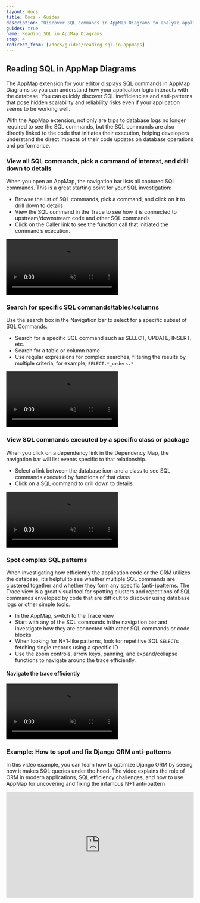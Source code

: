 ```yaml
---
layout: docs
title: Docs - Guides
description: "Discover SQL commands in AppMap Diagrams to analyze application logic's database interactions, spot inefficiencies, and understand code impacts for improved performance and reliability."
guides: true
name: Reading SQL in AppMap Diagrams
step: 4
redirect_from: [/docs/guides/reading-sql-in-appmaps]
---
```


## Reading SQL in AppMap Diagrams
The AppMap extension for your editor displays SQL commands in AppMap Diagrams so you can understand how your application logic interacts with the database. You can quickly discover SQL inefficiencies and anti-patterns that pose hidden scalability and reliability risks even if your application seems to be working well.

With the AppMap extension, not only are trips to database logs no longer required to see the SQL commands, but the SQL commands are also directly linked to the code that initiates their execution, helping developers understand the direct impacts of their code updates on database operations and performance.   

### View all SQL commands, pick a command of interest, and drill down to details
When you open an AppMap, the navigation bar lists all captured SQL commands. This is a great starting point for your SQL investigation: 
- Browse the list of SQL commands, pick a command, and click on it to drill down to details
- View the SQL command in the Trace to see how it is connected to upstream/downstream code and other SQL commands
- Click on the Caller link to see the function call that initiated the command’s execution.

<div class="video-container">
  <video playsinline loop autoplay muted>
    <source src="/assets/img/docs/view-all-sql-commands.mp4" type="video/mp4">
  </video>
</div>

### Search for specific SQL commands/tables/columns
Use the search box in the Navigation bar to select for a specific subset of SQL Commands: 
- Search for a specific SQL command such as SELECT, UPDATE, INSERT, etc.
- Search for a table or column name
- Use regular expressions for complex searches, filtering the results by multiple criteria, for example, `SELECT.*_orders.*`

<div class="video-container">
  <video playsinline loop autoplay muted>
    <source src="/assets/img/docs/search-for-specific-sql-commands.mp4" type="video/mp4">
  </video>
</div>

### View SQL commands executed by a specific class or package
When you click on a dependency link in the Dependency Map, the navigation bar will list events specific to that relationship. 
- Select a link between the database icon and a class to see SQL commands executed by functions of that class
- Click on a SQL command to drill down to details.

<div class="video-container">
  <video playsinline loop autoplay muted>
    <source src="/assets/img/docs/view-specific-sql-executed-by-class.mp4" type="video/mp4">
  </video>
</div>

### Spot complex SQL patterns
When investigating how efficiently the application code or the ORM utilizes the database, it’s helpful to see whether multiple SQL commands are clustered together and whether they form any specific (anti-)patterns. The Trace view is a great visual tool for spotting clusters and repetitions of SQL commands enveloped by code that are difficult to discover using database logs or other simple tools.
- In the AppMap, switch to the Trace view
- Start with any of the SQL commands in the navigation bar and investigate how they are connected with other SQL commands or code blocks
- When looking for N+1-like patterns, look for repetitive SQL `SELECT`s fetching single records using a specific ID
- Use the zoom controls, arrow keys, panning, and expand/collapse functions to navigate around the trace efficiently.

#### Navigate the trace efficiently
<div class="video-container">
  <video playsinline loop autoplay muted>
    <source src="/assets/img/docs/navigate-the-trace-efficiently.mp4" type="video/mp4">
  </video>
</div>


### Example: How to spot and fix Django ORM anti-patterns
In this video example, you can learn how to optimize Django ORM by seeing how it makes SQL queries under the hood. The video explains the role of ORM in modern applications, SQL efficiency challenges, and how to use AppMap for uncovering and fixing the infamous N+1 anti-pattern

<div style="position: relative; padding-bottom: 56.25%; height: 0;"><iframe src="https://www.loom.com/embed/3872950e96174da4a714211b2af7f56e" frameborder="0" webkitallowfullscreen mozallowfullscreen allowfullscreen style="position: absolute; top: 0; left: 0; width: 100%; height: 100%;"></iframe></div>
